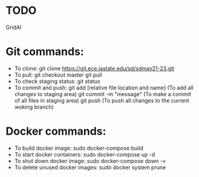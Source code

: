 # TODO

GridAI
# Git commands:
- To clone: 
    git clone https://git.ece.iastate.edu/sd/sdmay21-23.git
- To pull: 
    git checkout master
    git pull
- To check staging status:
    git status
- To commit and push: 
    git  add [relative file location and name]  (To add all changes to staging area)
    git commit -m "message" (To make a commit of all files in staging area) 
    git push    (To push all changes to the current woking branch)

# Docker commands:
- To build docker image:
    sudo docker-compose build
- To start docker containers:
    sudo docker-compose up -d
- To shut down docker image:
    sudo docker-compose down -v
- To delete unused docker images:
    sudo docker system prune
